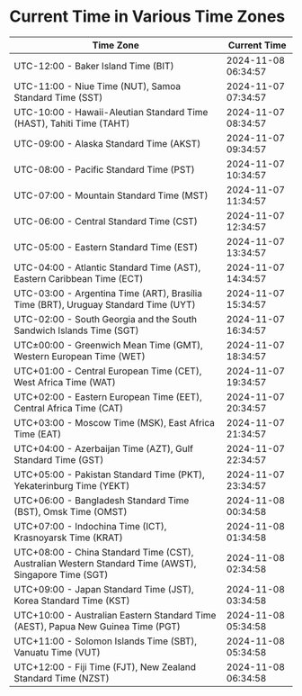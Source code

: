 # Current Time in Various Time Zones

| Time Zone | Current Time |
|-----------|--------------|
| UTC-12:00 - Baker Island Time (BIT) | 2024-11-08 06:34:57 |
| UTC-11:00 - Niue Time (NUT), Samoa Standard Time (SST) | 2024-11-07 07:34:57 |
| UTC-10:00 - Hawaii-Aleutian Standard Time (HAST), Tahiti Time (TAHT) | 2024-11-07 08:34:57 |
| UTC-09:00 - Alaska Standard Time (AKST) | 2024-11-07 09:34:57 |
| UTC-08:00 - Pacific Standard Time (PST) | 2024-11-07 10:34:57 |
| UTC-07:00 - Mountain Standard Time (MST) | 2024-11-07 11:34:57 |
| UTC-06:00 - Central Standard Time (CST) | 2024-11-07 12:34:57 |
| UTC-05:00 - Eastern Standard Time (EST) | 2024-11-07 13:34:57 |
| UTC-04:00 - Atlantic Standard Time (AST), Eastern Caribbean Time (ECT) | 2024-11-07 14:34:57 |
| UTC-03:00 - Argentina Time (ART), Brasília Time (BRT), Uruguay Standard Time (UYT) | 2024-11-07 15:34:57 |
| UTC-02:00 - South Georgia and the South Sandwich Islands Time (SGT) | 2024-11-07 16:34:57 |
| UTC±00:00 - Greenwich Mean Time (GMT), Western European Time (WET) | 2024-11-07 18:34:57 |
| UTC+01:00 - Central European Time (CET), West Africa Time (WAT) | 2024-11-07 19:34:57 |
| UTC+02:00 - Eastern European Time (EET), Central Africa Time (CAT) | 2024-11-07 20:34:57 |
| UTC+03:00 - Moscow Time (MSK), East Africa Time (EAT) | 2024-11-07 21:34:57 |
| UTC+04:00 - Azerbaijan Time (AZT), Gulf Standard Time (GST) | 2024-11-07 22:34:57 |
| UTC+05:00 - Pakistan Standard Time (PKT), Yekaterinburg Time (YEKT) | 2024-11-07 23:34:57 |
| UTC+06:00 - Bangladesh Standard Time (BST), Omsk Time (OMST) | 2024-11-08 00:34:58 |
| UTC+07:00 - Indochina Time (ICT), Krasnoyarsk Time (KRAT) | 2024-11-08 01:34:58 |
| UTC+08:00 - China Standard Time (CST), Australian Western Standard Time (AWST), Singapore Time (SGT) | 2024-11-08 02:34:58 |
| UTC+09:00 - Japan Standard Time (JST), Korea Standard Time (KST) | 2024-11-08 03:34:58 |
| UTC+10:00 - Australian Eastern Standard Time (AEST), Papua New Guinea Time (PGT) | 2024-11-08 05:34:58 |
| UTC+11:00 - Solomon Islands Time (SBT), Vanuatu Time (VUT) | 2024-11-08 05:34:58 |
| UTC+12:00 - Fiji Time (FJT), New Zealand Standard Time (NZST) | 2024-11-08 06:34:58 |

